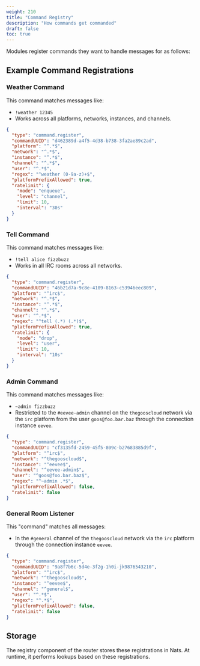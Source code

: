 ```yaml
---
weight: 210
title: "Command Registry"
description: "How commands get commanded"
draft: false
toc: true
---
```


Modules register commands they want to handle messages for as follows:

## Example Command Registrations

### Weather Command

This command matches messages like:

- `!weather 12345`
- Works across all platforms, networks, instances, and channels.
  
```json
{
  "type": "command.register",
  "commandUUID": "d462389d-a4f5-4d38-b738-3fa2ae89c2ad",
  "platform": "^.*$",
  "network": "^.*$",
  "instance": "^.*$",
  "channel": "^.*$",
  "user": "^.*$",
  "regex": "^weather (0-9a-z)+$",
  "platformPrefixAllowed": true,
  "ratelimit": {
    "mode": "enqueue",
    "level": "channel",
    "limit": 10,
    "interval": "30s"
  }
}
```

### Tell Command

This command matches messages like:

- `!tell alice fizzbuzz`
- Works in all IRC rooms across all networks.
  
```json
{
  "type": "command.register",
  "commandUUID": "46b21d7a-9c8e-4109-8163-c53946eec809",
  "platform": "^irc$",
  "network": "^.*$",
  "instance": "^.*$",
  "channel": "^.*$",
  "user": "^.*$",
  "regex": "^tell (.*) (.*)$",
  "platformPrefixAllowed": true,
  "ratelimit": {
    "mode": "drop",
    "level": "user",
    "limit": 10,
    "interval": "10s"
  }
}
```

### Admin Command

This command matches messages like:

- `~admin fizzbuzz`
- Restricted to the `#eevee-admin` channel on the `thegooscloud` network via the `irc` platform from the user `goos@foo.bar.baz` through the connection instance `eevee`.
  
```json
{
  "type": "command.register",
  "commandUUID": "cf3135fd-2459-45f5-809c-b27683885d9f",
  "platform": "^irc$",
  "network": "^thegooscloud$",
  "instance": "^eevee$",
  "channel": "^eevee-admin$",
  "user": "^goos@foo.bar.baz$",
  "regex": "^~admin .*$",
  "platformPrefixAllowed": false,
  "ratelimit": false
}
```

### General Room Listener

This "command" matches all messages:

- In the `#general` channel of the `thegooscloud` network via the `irc` platform through the connection instance `eevee`.
  
```json
{
  "type": "command.register",
  "commandUUID": "9a8f7b6c-5d4e-3f2g-1h0i-jk9876543210",
  "platform": "^irc$",
  "network": "^thegooscloud$",
  "instance": "^eevee$",
  "channel": "^general$",
  "user": "^.*$",
  "regex": "^.*$",
  "platformPrefixAllowed": false,
  "ratelimit": false
}
```

## Storage

The registry component of the router stores these registrations in Nats. At runtime, it performs lookups based on these registrations.
